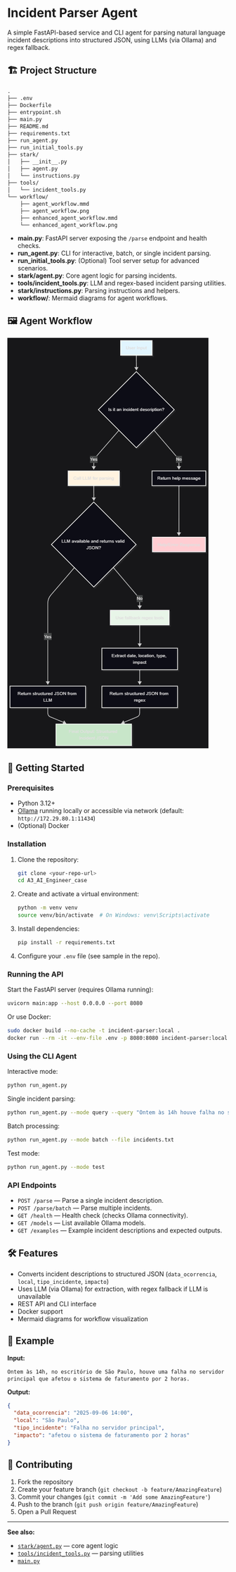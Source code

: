 # Incident Parser Agent

A simple FastAPI-based service and CLI agent for parsing natural language incident descriptions into structured JSON, using LLMs (via Ollama) and regex fallback.

## 🏗️ Project Structure

```
.
├── .env
├── Dockerfile
├── entrypoint.sh
├── main.py
├── README.md
├── requirements.txt
├── run_agent.py
├── run_initial_tools.py
├── stark/
│   ├── __init__.py
│   ├── agent.py
│   └── instructions.py
├── tools/
│   └── incident_tools.py
└── workflow/
    ├── agent_workflow.mmd
    ├── agent_workflow.png
    ├── enhanced_agent_workflow.mmd
    └── enhanced_agent_workflow.png
```

- **main.py**: FastAPI server exposing the `/parse` endpoint and health checks.
- **run_agent.py**: CLI for interactive, batch, or single incident parsing.
- **run_initial_tools.py**: (Optional) Tool server setup for advanced scenarios.
- **stark/agent.py**: Core agent logic for parsing incidents.
- **tools/incident_tools.py**: LLM and regex-based incident parsing utilities.
- **stark/instructions.py**: Parsing instructions and helpers.
- **workflow/**: Mermaid diagrams for agent workflows.

## 🖼️ Agent Workflow

![Agent Workflow](workflow/agent_workflow.png)


## 🚀 Getting Started

### Prerequisites

- Python 3.12+
- [Ollama](https://ollama.com/) running locally or accessible via network (default: `http://172.29.80.1:11434`)
- (Optional) Docker

### Installation

1. Clone the repository:
   ```sh
   git clone <your-repo-url>
   cd A3_AI_Engineer_case
   ```

2. Create and activate a virtual environment:
   ```sh
   python -m venv venv
   source venv/bin/activate  # On Windows: venv\Scripts\activate
   ```

3. Install dependencies:
   ```sh
   pip install -r requirements.txt
   ```

4. Configure your `.env` file (see sample in the repo).

### Running the API

Start the FastAPI server (requires Ollama running):

```sh
uvicorn main:app --host 0.0.0.0 --port 8080
```

Or use Docker:

```sh
sudo docker build --no-cache -t incident-parser:local .
docker run --rm -it --env-file .env -p 8080:8080 incident-parser:local
```

### Using the CLI Agent

Interactive mode:
```sh
python run_agent.py
```

Single incident parsing:
```sh
python run_agent.py --mode query --query "Ontem às 14h houve falha no servidor"
```

Batch processing:
```sh
python run_agent.py --mode batch --file incidents.txt
```

Test mode:
```sh
python run_agent.py --mode test
```

### API Endpoints

- `POST /parse` — Parse a single incident description.
- `POST /parse/batch` — Parse multiple incidents.
- `GET /health` — Health check (checks Ollama connectivity).
- `GET /models` — List available Ollama models.
- `GET /examples` — Example incident descriptions and expected outputs.

## 🛠️ Features

- Converts incident descriptions to structured JSON (`data_ocorrencia`, `local`, `tipo_incidente`, `impacto`)
- Uses LLM (via Ollama) for extraction, with regex fallback if LLM is unavailable
- REST API and CLI interface
- Docker support
- Mermaid diagrams for workflow visualization

## 📝 Example

**Input:**
```
Ontem às 14h, no escritório de São Paulo, houve uma falha no servidor principal que afetou o sistema de faturamento por 2 horas.
```

**Output:**
```json
{
  "data_ocorrencia": "2025-09-06 14:00",
  "local": "São Paulo",
  "tipo_incidente": "Falha no servidor principal",
  "impacto": "afetou o sistema de faturamento por 2 horas"
}
```

## 🤝 Contributing

1. Fork the repository
2. Create your feature branch (`git checkout -b feature/AmazingFeature`)
3. Commit your changes (`git commit -m 'Add some AmazingFeature'`)
4. Push to the branch (`git push origin feature/AmazingFeature`)
5. Open a Pull Request

---

**See also:**  
- [`stark/agent.py`](stark/agent.py) — core agent logic  
- [`tools/incident_tools.py`](tools/incident_tools.py) — parsing utilities  
- [`main.py`](main.py)


